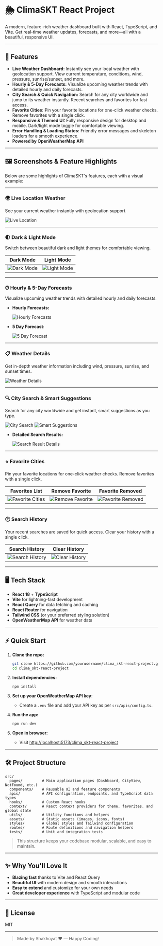 # 🌦️ ClimaSKT React Project

A modern, feature-rich weather dashboard built with React, TypeScript, and Vite. Get real-time weather updates, forecasts, and more—all with a beautiful, responsive UI.

---

## 🚀 Features

- **Live Weather Dashboard:** Instantly see your local weather with geolocation support. View current temperature, conditions, wind, pressure, sunrise/sunset, and more.
- **Hourly & 5-Day Forecasts:** Visualize upcoming weather trends with detailed hourly and daily forecasts.
- **City Search & Quick Navigation:** Search for any city worldwide and jump to its weather instantly. Recent searches and favorites for fast access.
- **Favorite Cities:** Pin your favorite locations for one-click weather checks. Remove favorites with a single click.
- **Responsive & Themed UI:** Fully responsive design for desktop and mobile. Dark/light mode toggle for comfortable viewing.
- **Error Handling & Loading States:** Friendly error messages and skeleton loaders for a smooth experience.
- **Powered by OpenWeatherMap API**

---

## 🖼️ Screenshots & Feature Highlights

Below are some highlights of ClimaSKT's features, each with a visual example:

---

### 🌍 Live Location Weather
See your current weather instantly with geolocation support.

![Live Location](./screenshots/cliskt3.png)

---

### 🌓 Dark & Light Mode
Switch between beautiful dark and light themes for comfortable viewing.

| Dark Mode | Light Mode |
|-----------|-----------|
| ![Dark Mode](./screenshots/cliskt1.png) | ![Light Mode](./screenshots/cliskt2.png) |

---

### ⏰ Hourly & 5-Day Forecasts
Visualize upcoming weather trends with detailed hourly and daily forecasts.

- **Hourly Forecasts:**
  
  ![Hourly Forecasts](./screenshots/cliskt4.png)

- **5 Day Forecast:**
  
  ![5 Day Forecast](./screenshots/cliskt6.png)

---

### 📋 Weather Details
Get in-depth weather information including wind, pressure, sunrise, and sunset times.

![Weather Details](./screenshots/cliskt5.png)

---

### 🔍 City Search & Smart Suggestions
Search for any city worldwide and get instant, smart suggestions as you type.

![City Search](./screenshots/cliskt7.png)
![Smart Suggestions](./screenshots/cliskt8.png)

- **Detailed Search Results:**

  ![Search Result Details](./screenshots/cliskt10.png)

---

### ⭐ Favorite Cities
Pin your favorite locations for one-click weather checks. Remove favorites with a single click.

| Favorites List | Remove Favorite | Favorite Removed |
|---------------|----------------|-----------------|
| ![Favorite Cities](./screenshots/cliskt11.png) | ![Remove Favorite](./screenshots/cliskt12.png) | ![Favorite Removed](./screenshots/cliskt13.png) |

---

### 🕑 Search History
Your recent searches are saved for quick access. Clear your history with a single click.

| Search History | Clear History |
|----------------|--------------|
| ![Search History](./screenshots/cliskt14.png) | ![Clear History](./screenshots/cliskt15.png) |

---

## 🖥️ Tech Stack

- **React 18** + **TypeScript**
- **Vite** for lightning-fast development
- **React Query** for data fetching and caching
- **React Router** for navigation
- **Tailwind CSS** (or your preferred styling solution)
- **OpenWeatherMap API** for weather data

---

## ⚡ Quick Start

1. **Clone the repo:**

   ```sh
   git clone https://github.com/yourusername/clima_skt-react-project.git
   cd clima_skt-react-project
   ```

2. **Install dependencies:**

   ```sh
   npm install
   ```

3. **Set up your OpenWeatherMap API key:**
   - Create a `.env` file and add your API key as per `src/apis/config.ts`.

4. **Run the app:**

   ```sh
   npm run dev
   ```

5. **Open in browser:**
   - Visit [http://localhost:5173/clima_skt-react-project](http://localhost:5173/clima_skt-react-project)

---

## 🛠️ Project Structure

```text
src/
  pages/         # Main application pages (Dashboard, CityView, NotFound, etc.)
  components/    # Reusable UI and feature components
  apis/          # API configuration, endpoints, and TypeScript data types
  hooks/         # Custom React hooks
  context/       # React context providers for theme, favorites, and global state
  utils/         # Utility functions and helpers
  assets/        # Static assets (images, icons, fonts)
  styles/        # Global styles and Tailwind configuration
  routes/        # Route definitions and navigation helpers
  tests/         # Unit and integration tests
```

> This structure keeps your codebase modular, scalable, and easy to maintain.

---

## ✨ Why You'll Love It

- **Blazing fast** thanks to Vite and React Query
- **Beautiful UI** with modern design and smooth interactions
- **Easy to extend** and customize for your own needs
- **Great developer experience** with TypeScript and modular code

---

## 📄 License

MIT

---

> Made by Shakhoyat ❤️ — Happy Coding!